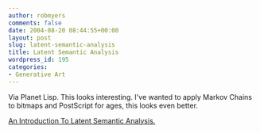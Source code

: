 ```yaml
---
author: robmyers
comments: false
date: 2004-08-20 08:44:55+00:00
layout: post
slug: latent-semantic-analysis
title: Latent Semantic Analysis
wordpress_id: 195
categories:
- Generative Art
---
```


Via Planet Lisp. This looks interesting. I've wanted to apply Markov Chains to bitmaps and PostScript for ages, this looks even better.  
  
[An Introduction To Latent Semantic Analysis.](http://eksl.cs.umass.edu/~gwking/unclog/publisha/anintrod.html)

  


